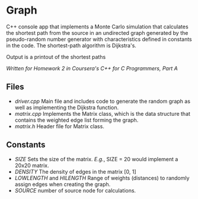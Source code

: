 # Graph

C++ console app that implements a Monte Carlo simulation that calculates the shortest path from the source in an undirected graph generated by the pseudo-random number generator with characteristics defined in constants in the code. The shortest-path algorithm is Dijkstra's.

Output is a printout of the shortest paths

*Written for Homework 2 in Coursera's C++ for C Programmers, Part A*

## Files

- *driver.cpp* Main file and includes code to generate the random graph as well as implementing the Dijkstra function.
- *matrix.cpp* Implements the Matrix class, which is the data structure that contains the weighted edge list forming the graph.
- *matrix.h* Header file for Matrix class.

## Constants

- *SIZE* Sets the size of the matrix. *E.g.*, SIZE = 20 would implement a 20x20 matrix.
- *DENSITY* The density of edges in the matrix [0, 1]
- *LOWLENGTH* and *HILENGTH* Range of weights (distances) to randomly assign edges when creating the graph.
- *SOURCE* number of source node for calculations.